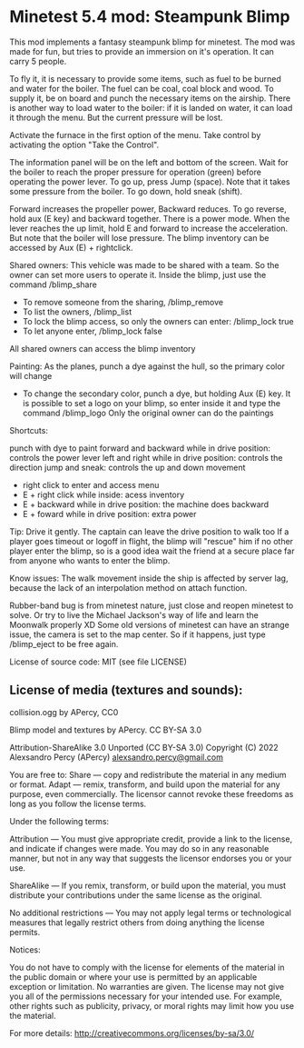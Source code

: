 Minetest 5.4 mod: Steampunk Blimp
========================================

This mod implements a fantasy steampunk blimp for minetest.
The mod was made for fun, but tries to provide an immersion on it's operation.
It can carry 5 people.

To fly it, it is necessary to provide some items, such as fuel to be burned and
water for the boiler. The fuel can be coal, coal block and wood. To supply it,
be on board and punch the necessary items on the airship. There is another way to
load water to the boiler: if it is landed on water, it can load it through the
menu. But the current pressure will be lost.

Activate the furnace in the first option of the menu. Take control by activating
the option "Take the Control".

The information panel will be on the left and bottom of the screen. Wait for the
boiler to reach the proper pressure for operation (green) before operating the power lever.
To go up, press Jump (space). Note that it takes some pressure from the boiler. To go down,
hold sneak (shift).

Forward increases the propeller power, Backward reduces. To go reverse, hold aux (E key)
and backward together. There is a power mode. When the lever reaches the up limit, hold E
and forward to increase the acceleration. But note that the boiler will lose pressure.
The blimp inventory can be accessed by Aux (E) + rightclick.

Shared owners:
This vehicle was made to be shared with a team. So the owner can set more users to
operate it. Inside the blimp, just use the command /blimp_share <name>

- To remove someone from the sharing, /blimp_remove <name>
- To list the owners, /blimp_list
- To lock the blimp access, so only the owners can enter: /blimp_lock true
- To let anyone enter, /blimp_lock false

All shared owners can access the blimp inventory

Painting:
As the planes, punch a dye against the hull, so the primary color will change
- To change the secondary color, punch a dye, but holding Aux (E) key.
It is possible to set a logo on your blimp, so enter inside it and type the command /blimp_logo
Only the original owner can do the paintings

Shortcuts:

punch with dye to paint
forward and backward while in drive position: controls the power lever
left and right while in drive position: controls the direction
jump and sneak: controls the up and down movement

- right click to enter and access menu
- E + right click while inside: acess inventory
- E + backward while in drive position: the machine does backward
- E + foward while in drive position: extra power

Tip:
Drive it gently.
The captain can leave the drive position to walk too
If a player goes timeout or logoff in flight, the blimp will "rescue" him if no other player
enter the blimp, so is a good idea wait the friend at a secure place far from anyone who
wants to enter the blimp.

Know issues:
The walk movement inside the ship is affected by server lag, because the lack of
an interpolation method on attach function.
  
Rubber-band bug is from minetest nature, just close and reopen minetest to solve.
Or try to live the Michael Jackson's way of life and learn the Moonwalk properly XD
Some old versions of minetest can have an strange issue, the camera is set to
the map center. So if it happens, just type /blimp_eject to be free again.


License of source code:
MIT (see file LICENSE) 

License of media (textures and sounds):
---------------------------------------
collision.ogg by APercy, CC0

Blimp model and textures by APercy. CC BY-SA 3.0

Attribution-ShareAlike 3.0 Unported (CC BY-SA 3.0)
Copyright (C) 2022 Alexsandro Percy (APercy) <alexsandro.percy@gmail.com>

You are free to:
Share — copy and redistribute the material in any medium or format.
Adapt — remix, transform, and build upon the material for any purpose, even commercially.
The licensor cannot revoke these freedoms as long as you follow the license terms.

Under the following terms:

Attribution — You must give appropriate credit, provide a link to the license, and
indicate if changes were made. You may do so in any reasonable manner, but not in any way
that suggests the licensor endorses you or your use.

ShareAlike — If you remix, transform, or build upon the material, you must distribute
your contributions under the same license as the original.

No additional restrictions — You may not apply legal terms or technological measures that
legally restrict others from doing anything the license permits.

Notices:

You do not have to comply with the license for elements of the material in the public
domain or where your use is permitted by an applicable exception or limitation.
No warranties are given. The license may not give you all of the permissions necessary
for your intended use. For example, other rights such as publicity, privacy, or moral
rights may limit how you use the material.

For more details:
http://creativecommons.org/licenses/by-sa/3.0/

